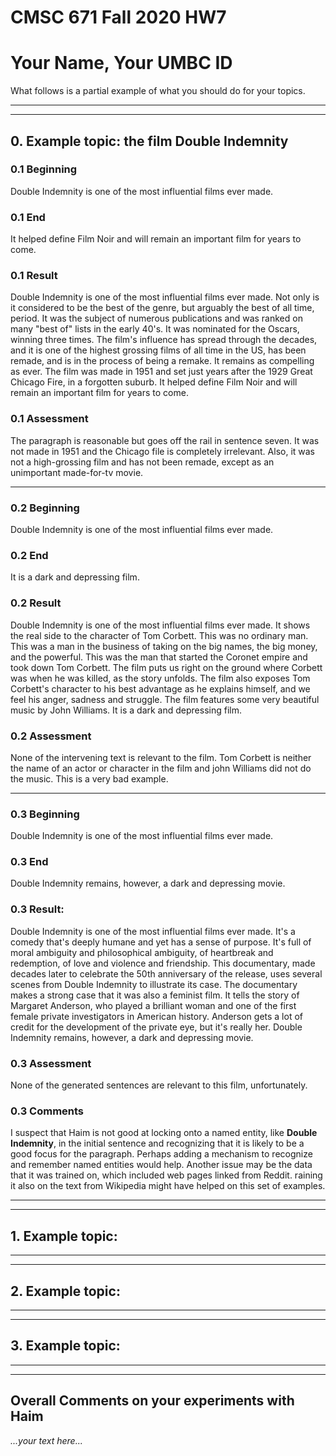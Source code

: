# CMSC 671 Fall 2020 HW7

# Your Name, Your UMBC ID

What follows is a partial example of what you should do for your topics.

---
---


## 0. Example topic: the film Double Indemnity

### 0.1 Beginning
Double Indemnity is one of the most influential films ever made.

### 0.1 End
It helped define Film Noir and will remain an important film for years to come.

### 0.1 Result
Double Indemnity is one of the most influential films ever made. Not only is it considered to be the best of the genre, but arguably the best of all time, period. It was the subject of numerous publications and was ranked on many "best of" lists in the early 40's. It was nominated for the Oscars, winning three times. The film's influence has spread through the decades, and it is one of the highest grossing films of all time in the US, has been remade, and is in the process of being a remake. It remains as compelling as ever. The film was made in 1951 and set just years after the 1929 Great Chicago Fire, in a forgotten suburb. It helped define Film Noir and will remain an important film for years to come.

### 0.1 Assessment
The paragraph is reasonable but goes off the rail in sentence seven.  It was not made in 1951 and the Chicago file is completely irrelevant.  Also, it was not a high-grossing film and has not been remade, except as an unimportant made-for-tv movie.

---

### 0.2 Beginning
Double Indemnity is one of the most influential films ever made.

### 0.2 End
It is a dark and depressing film.

### 0.2 Result
Double Indemnity is one of the most influential films ever made. It shows the real side to the character of Tom Corbett. This was no ordinary man. This was a man in the business of taking on the big names, the big money, and the powerful. This was the man that started the Coronet empire and took down Tom Corbett. The film puts us right on the ground where Corbett was when he was killed, as the story unfolds. The film also exposes Tom Corbett's character to his best advantage as he explains himself, and we feel his anger, sadness and struggle. The film features some very beautiful music by John Williams. It is a dark and depressing film.

### 0.2 Assessment
None of the intervening text is relevant to the film.  Tom Corbett is neither the name of an actor or character in the film and john Williams did not do the music. This is a very bad example.

---

### 0.3 Beginning
Double Indemnity is one of the most influential films ever made.

### 0.3 End
Double Indemnity remains, however, a dark and depressing movie.

### 0.3 Result:
Double Indemnity is one of the most influential films ever made. It's a comedy that's deeply humane and yet has a sense of purpose. It's full of moral ambiguity and philosophical ambiguity, of heartbreak and redemption, of love and violence and friendship. This documentary, made decades later to celebrate the 50th anniversary of the release, uses several scenes from Double Indemnity to illustrate its case. The documentary makes a strong case that it was also a feminist film. It tells the story of Margaret Anderson, who played a brilliant woman and one of the first female private investigators in American history. Anderson gets a lot of credit for the development of the private eye, but it's really her. Double Indemnity remains, however, a dark and depressing movie.

### 0.3 Assessment
None of the generated sentences are relevant to this film, unfortunately.

### 0.3 Comments
I suspect that Haim is not good at locking onto a named entity, like **Double Indemnity**, in the initial sentence and recognizing that it is likely to be a good focus for the paragraph.  Perhaps adding a mechanism to recognize and remember named entities would help. Another issue may be the data that it was trained on, which included web pages linked from Reddit.  raining it also on the text from Wikipedia might have helped on this set of examples.

---
---

## 1. Example topic:

---
---


## 2. Example topic:

---
---


## 3. Example topic:

---
---

## Overall Comments on your experiments with Haim

*...your text here...*
